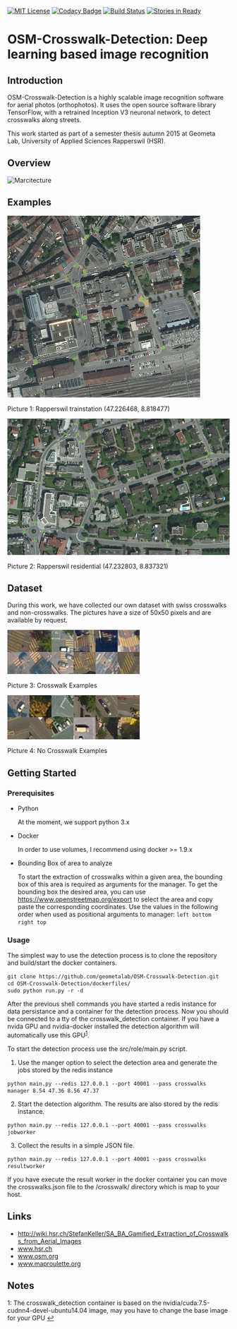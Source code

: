 [![MIT License](https://img.shields.io/badge/license-MIT-blue.svg)](LICENSE)
[![Codacy Badge](https://api.codacy.com/project/badge/grade/6d2ec33de73d4f929dfab6c0f186f1d7)](https://www.codacy.com/app/marcelhuberfoo/OSM-Crosswalk-Detection)
[![Build Status](https://travis-ci.org/geometalab/OSM-Crosswalk-Detection.svg?branch=master)](https://travis-ci.org/geometalab/OSM-Crosswalk-Detection)
[![Stories in Ready](https://badge.waffle.io/geometalab/OSM-Crosswalk-Detection.svg?label=ready&title=Ready)](http://waffle.io/geometalab/OSM-Crosswalk-Detection)


# OSM-Crosswalk-Detection: Deep learning based image recognition

## Introduction

OSM-Crosswalk-Detection is a highly scalable image recognition software for aerial photos (orthophotos). It uses the open source software library TensorFlow, with a retrained Inception V3 neuronal network, to detect crosswalks along streets.

This work started as part of a semester thesis autumn 2015 at Geometa Lab, University of Applied Sciences Rapperswil (HSR).

## Overview

![Marcitecture](http://s11.postimg.org/7bdx1cetf/SA_Overview_new.png)

## Examples
![Detection-Example1](imgs/preview_crosswalk_rappi2.png)

Picture 1: Rapperswil trainstation (47.226468, 8.818477)

![Detection-Example2](imgs/preview_crosswalk_rappi.png)

Picture 2: Rapperswil residential (47.232803, 8.837321)

## Dataset
During this work, we have collected our own dataset with swiss crosswalks and non-crosswalks. The pictures have a size of 50x50 pixels and are available by request.

![Crosswalk Examples](imgs/Zebrastreifen_examples.png)

Picture 3: Crosswalk Examples

![No-Crosswalk Examples](imgs/No_Zebrastreifen_examples.png)

Picture 4: No Crosswalk Examples

## Getting Started

### Prerequisites

- Python

  At the moment, we support python 3.x

- Docker

  In order to use volumes, I recommend using docker >= 1.9.x

- Bounding Box of area to analyze

  To start the extraction of crosswalks within a given area, the bounding box of this area is required as arguments for the manager. To get the bounding box the desired area, you can use https://www.openstreetmap.org/export to select the area and copy paste the corresponding coordinates. Use the values in the following order when used as positional arguments to manager: `left bottom right top`

### Usage
The simplest way to use the detection process is to clone the repository and build/start the docker containers.

```
git clone https://github.com/geometalab/OSM-Crosswalk-Detection.git
cd OSM-Crosswalk-Detection/dockerfiles/
sudo python run.py -r -d
```

After the previous shell commands you have started a redis instance for data persistance and a container for the detection process.
Now you should be connected to a tty of the crosswalk_detection container. If you have a nvida GPU and nvidia-docker installed the detection algorithm will automatically use this GPU<sup id="a1">[1](#GPU)</sup>.

To start the detection process use the src/role/main.py script.

1. Use the manger option to select the detection area and generate the jobs stored by the redis instance
```
python main.py --redis 127.0.0.1 --port 40001 --pass crosswalks manager 8.54 47.36 8.56 47.37
```

2. Start the detection algorithm. The results are also stored by the redis instance.
```
python main.py --redis 127.0.0.1 --port 40001 --pass crosswalks jobworker
```

3. Collect the results in a simple JSON file.
```
python main.py --redis 127.0.0.1 --port 40001 --pass crosswalks resultworker
```

If you have execute the result worker in the docker container you can move the crosswalks.json file to the /crosswalk/ directory which is map to your host.


## Links
- http://wiki.hsr.ch/StefanKeller/SA_BA_Gamified_Extraction_of_Crosswalks_from_Aerial_Images
- www.hsr.ch
- www.osm.org
- www.maproulette.org


## Notes
<a name="GPU">1</a>: The crosswalk_detection container is based on the nvidia/cuda:7.5-cudnn4-devel-ubuntu14.04 image, may you have to change the base image for your GPU [↩](#a1)
